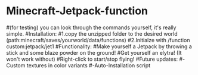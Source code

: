 # Minecraft-Jetpack-function
#(for testing) you can look through the commands yourself, it's really simple.
#Installation: 
#1.copy the unzipped folder to the desired world (path:minecraft/saves/yourworld/data/functions)
#2.Initialze with  /function custom:jetpack/jet1
#Functionality:
#Make yourself a Jetpack by throwing a stick and some blaze powder on the ground!
#Get yourself an elytra! (It won't work without)
#Right-click to start/stop flying!
#Future updates:
#-Custom textures in color variants
#-Auto-Installation script
